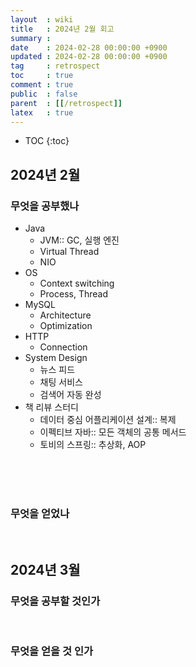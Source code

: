 ```yaml
---
layout  : wiki
title   : 2024년 2월 회고
summary :
date    : 2024-02-28 00:00:00 +0900
updated : 2024-02-28 00:00:00 +0900
tag     : retrospect
toc     : true
comment : true
public  : false
parent  : [[/retrospect]]
latex   : true
---
```

* TOC
{:toc}

## 2024년 2월

### 무엇을 공부했나

- Java
  - JVM:: GC, 실행 엔진
  - Virtual Thread
  - NIO
- OS
  - Context switching
  - Process, Thread
- MySQL
  - Architecture
  - Optimization
- HTTP
  - Connection
- System Design
  - 뉴스 피드
  - 채팅 서비스
  - 검색어 자동 완성
- 책 리뷰 스터디
  - 데이터 중심 어플리케이션 설계:: 복제
  - 이펙티브 자바:: 모든 객체의 공통 메서드
  - 토비의 스프링:: 추상화, AOP

<br><br><br>

### 무엇을 얻었나

<br>

## 2024년 3월

### 무엇을 공부할 것인가

<br>

### 무엇을 얻을 것 인가

<br>